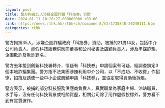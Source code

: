 ```yaml
---
layout: post
title: 警方拘捕35人涉嫌企圖詐騙「科技券」資助
date: 2024-01-11 18:26:27.000000000 +08:00
link: https://news.rthk.hk/rthk/ch/component/k2/1735848-20240111.htm
categories: rthk
---
```


警方拘捕35人，涉嫌企圖詐騙政府「科技券」資助。被捕的21男14女，包括中介公司負責人、虛假科技服務供應商董事和公司秘書及店舖負責人，涉及串謀詐騙、企圖欺詐及欺詐罪名。

警方去年接到創新科技署轉介，懷疑有「科技券」申請個案有可疑，經調查鎖定3個本地詐騙集團。警方指不法集團涉嫌利用中介公司，以「不成功、不收費」作招徠，招攬及誘使一些中小企或商舖申請「科技券」，並協定取得資助後拆賬。

警方表示，被捕的部分科技服務供應商負責人，真實職業為家庭主婦、油站職員、水手等，沒有任何科技背景或相關資歷，相關公司除了用作虛假投標外，警方看不到有實質運作。
